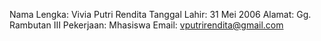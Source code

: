 Nama Lengka: Vivia Putri Rendita
Tanggal Lahir: 31 Mei 2006
Alamat: Gg. Rambutan III
Pekerjaan: Mhasiswa
Email: vputrirendita@gmail.com
